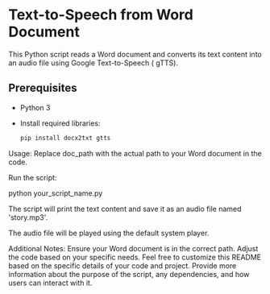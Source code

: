 # Text-to-Speech from Word Document

This Python script reads a Word document and converts its text content into an audio file using Google Text-to-Speech (
gTTS).

## Prerequisites

- Python 3
- Install required libraries:

  ```bash
  pip install docx2txt gtts

Usage:
Replace doc_path with the actual path to your Word document in the code.

Run the script:

python your_script_name.py

The script will print the text content and save it as an audio file named 'story.mp3'.

The audio file will be played using the default system player.

Additional Notes:
Ensure your Word document is in the correct path.
Adjust the code based on your specific needs.
Feel free to customize this README based on the specific details of your code and project. Provide more information
about the purpose of the script, any dependencies, and how users can interact with it.
